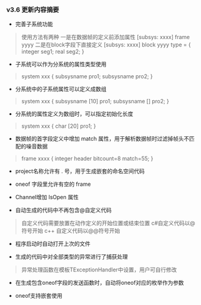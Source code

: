 ﻿### v3.6 更新内容摘要

- 完善子系统功能
> 使用方法有两种
> 一是在数据帧的定义前添加属性 [subsys: xxxx] frame yyyy
> 二是在block字段下直接定义 [subsys: xxxx] block yyyy type = { integer seg1; real seg2; }

- 子系统可以作为分系统的属性类型使用
> system xxx { subsysname pro1; subsysname pro2; }

- 分系统中的子系统属性可以定义成数组
> system xxx { subsysname [10] pro1; subsysname [] pro2; }

- 分系统的属性定义为数组时，可以指定初始化长度
> system xxx { char [20] pro1; }

- 数据帧的首字段定义中增加 match 属性，用于解析数据帧时过滤掉帧头不匹配的噪音数据
> frame xxxx { integer header bitcount=8 match=55; }

- project名称允许有 . 号，用于生成嵌套的命名空间代码

- oneof 字段里允许有空的 frame

- Channel增加 IsOpen 属性

- 自动生成的代码中不再包含@自定义代码
> 自定义代码需要放置在动作定义的开始位置或结束位置
> c#自定义代码以@符号开始
> c++ 自定义代码以@@符号开始

- 程序启动时自动打开上次的文件

- 生成的代码中对全部类型的异常进行了捕获处理
> 异常处理函数在模板TExceptionHandler中设置，用户可自行修改

- 在生成包含oneof字段的发送函数时，自动将oneof对应的枚举作为参数

- oneof支持嵌套使用
